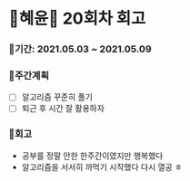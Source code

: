 # 🌼혜윤🌼 20회차 회고

### 🥕기간: 2021.05.03 ~ 2021.05.09

### 🍆주간계획

- [ ] 알고리즘 꾸준히 풀기
- [ ] 퇴근 후 시간 잘 활용하자

### 🥦회고

- 공부를 정말 안한 한주간이였지만 행복했다
- 알고리즘을 서서히 까먹기 시작했다 다시 열공 ㅎ

